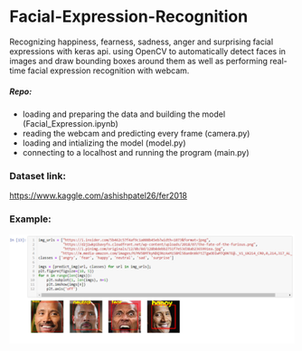 # Facial-Expression-Recognition
Recognizing happiness, fearness, sadness, anger and surprising facial expressions with keras api.
using OpenCV to automatically detect faces in images and draw bounding boxes around them as well as
performing real-time facial expression recognition with webcam.

##### Repo:
- loading and preparing the data and building the model (Facial_Expression.ipynb) <br>
- reading the webcam and predicting every frame (camera.py) <br>
- loading and intializing the model (model.py) <br>
- connecting to a localhost and running the program (main.py) <br>

### Dataset link:
https://www.kaggle.com/ashishpatel26/fer2018

### Example:
<img src="ex1.png" width=700>
